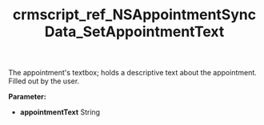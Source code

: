 ﻿---
title: crmscript_ref_NSAppointmentSyncData_SetAppointmentText
description: NSAppointmentSyncData.SetAppointmentText(String appointmentText)
intellisense: NSAppointmentSyncData.SetAppointmentText
keywords: NSAppointmentSyncData, GetAppointmentText
so.topic: reference
---

The appointment's textbox; holds a descriptive text about the appointment. Filled out by the user.

**Parameter:** 
 - **appointmentText** String

